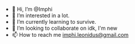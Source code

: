 - 👋 Hi, I’m @Imphi
- 👀 I’m interested in a lot.
- 🌱 I’m currently learning to survive.
- 💞️ I’m looking to collaborate on idk, I'm new
- 📫 How to reach me imphi.leonidus@gmail.com

<!---
Imphi/Imphi is a ✨ special ✨ repository because its `README.md` (this file) appears on your GitHub profile.
You can click the Preview link to take a look at your changes.
--->
